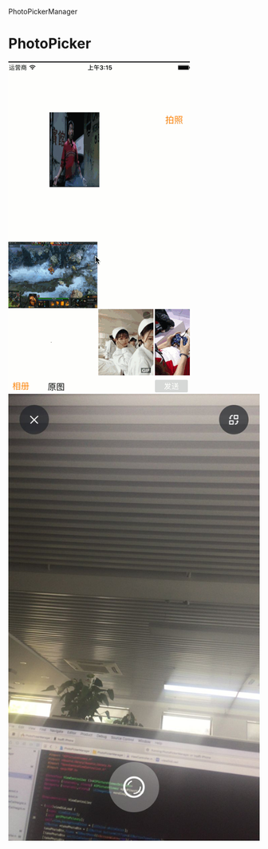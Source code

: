 PhotoPickerManager
# PhotoPicker
![image](https://github.com/JokerSlider/PhotoPicker/blob/c171025P/PhotoPickerManager/发送图片.gif)
![image](https://github.com/JokerSlider/PhotoPicker/blob/c171025P/PhotoPickerManager/拍照.jpg)

